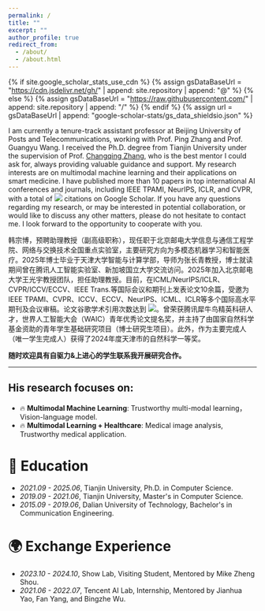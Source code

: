 ```yaml
---
permalink: /
title: ""
excerpt: ""
author_profile: true
redirect_from: 
  - /about/
  - /about.html
---
```


{% if site.google_scholar_stats_use_cdn %}
{% assign gsDataBaseUrl = "https://cdn.jsdelivr.net/gh/" | append: site.repository | append: "@" %}
{% else %}
{% assign gsDataBaseUrl = "https://raw.githubusercontent.com/" | append: site.repository | append: "/" %}
{% endif %}
{% assign url = gsDataBaseUrl | append: "google-scholar-stats/gs_data_shieldsio.json" %}

<span class='anchor' id='about-me'></span>

I am currently a tenure-track assistant professor at Beijing University of Posts and Telecommunications, working with Prof. Ping Zhang and Prof. Guangyu Wang. I received the Ph.D. degree from Tianjin University under the supervision of Prof. [Changqing Zhang](https://cic.tju.edu.cn/faculty/zhangchangqing/research.html), who is the best mentor I could ask for, always providing valuable guidance and support. My research interests are on multimodal machine learning and their applications on smart medicine. I have published more than 10 papers in top international AI conferences and journals, including IEEE TPAMI, NeurIPS, ICLR, and CVPR, with a total of <a href='https://scholar.google.com/citations?user=F2BBkQEAAAAJ'><img src="https://img.shields.io/endpoint?url={{ url | url_encode }}&logo=Google%20Scholar&labelColor=f6f6f6&color=9cf&style=flat&label=citations"></a> citations on Google Scholar. If you have any questions regarding my research, or may be interested in potential collaboration, or would like to discuss any other matters, please do not hesitate to contact me. I look forward to the opportunity to cooperate with you.


韩宗博，预聘助理教授（副高级职称），现任职于北京邮电大学信息与通信工程学院、网络与交换技术全国重点实验室，主要研究方向为多模态机器学习和智能医疗。2025年博士毕业于天津大学智能与计算学部，导师为张长青教授，博士就读期间曾在腾讯人工智能实验室、新加坡国立大学交流访问。2025年加入北京邮电大学王光宇教授团队，担任助理教授。目前，在ICML/NeurIPS/ICLR、CVPR/ICCV/ECCV、IEEE Trans.等国际会议和期刊上发表论文10余篇，受邀为IEEE TPAMI、CVPR、ICCV、ECCV、NeurIPS、ICML、ICLR等多个国际高水平期刊及会议审稿。论文谷歌学术引用次数达到 <a href='https://scholar.google.com/citations?user=F2BBkQEAAAAJ'><img src="https://img.shields.io/endpoint?url={{ url | url_encode }}&logo=Google%20Scholar&labelColor=f6f6f6&color=9cf&style=flat&label=citations"></a>。曾荣获腾讯犀牛鸟精英科研人才，世界人工智能大会（WAIC）青年优秀论文提名奖，并主持了由国家自然科学基金资助的青年学生基础研究项目（博士研究生项目）。此外，作为主要完成人（唯一学生完成人）获得了2024年度天津市的自然科学一等奖。

**随时欢迎具有自驱力&上进心的学生联系我开展研究合作。**

****
## His research focuses on: 
* 🔥 **Multimodal Machine Learning**: Trustworthy multi-modal learning，Vision-language model.
* 🔥 **Multimodal Learning + Healthcare**:  Medical image analysis, Trustworthy medical application.



# 📖 Education
- *2021.09 - 2025.06*, Tianjin University, Ph.D. in Computer Science.
- *2019.09 - 2021.06*, Tianjin University, Master's in Computer Science.
- *2015.09 - 2019.06*, Dalian University of Technology, Bachelor's in Communication Engineering.

# 🌍 Exchange Experience
- *2023.10 - 2024.10*, Show Lab, Visiting Student, Mentored by Mike Zheng Shou.
- *2021.06 - 2022.07*, Tencent AI Lab, Internship, Mentored by Jianhua Yao, Fan Yang, and Bingzhe Wu.
